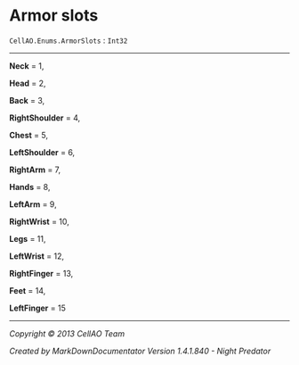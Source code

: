 # Armor slots #
`CellAO.Enums.ArmorSlots`   : `Int32`  

----------


**Neck** = 1,

**Head** = 2,

**Back** = 3,

**RightShoulder** = 4,

**Chest** = 5,

**LeftShoulder** = 6,

**RightArm** = 7,

**Hands** = 8,

**LeftArm** = 9,

**RightWrist** = 10,

**Legs** = 11,

**LeftWrist** = 12,

**RightFinger** = 13,

**Feet** = 14,

**LeftFinger** = 15


----------

*Copyright © 2013 CellAO Team*

*Created by MarkDownDocumentator Version 1.4.1.840 - Night Predator*


